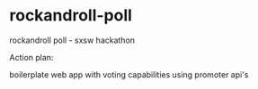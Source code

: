 # rockandroll-poll
rockandroll poll - sxsw hackathon

Action plan:

boilerplate web app 
with voting capabilities
using promoter api's

